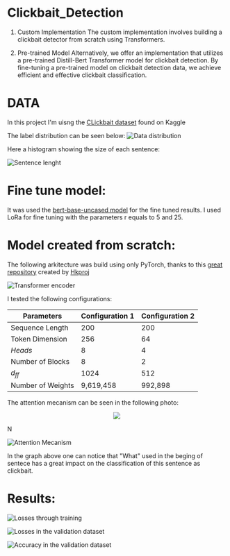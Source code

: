 # Clickbait_Detection

1. Custom Implementation
The custom implementation involves building a clickbait detector from scratch using Transformers.

2. Pre-trained Model
Alternatively, we offer an implementation that utilizes a pre-trained  Distill-Bert Transformer model for clickbait detection. By fine-tuning a pre-trained model on clickbait detection data, we achieve efficient and effective clickbait classification.

# DATA
In this project I'm uisng the [CLickbait dataset](https://www.kaggle.com/datasets/amananandrai/clickbait-dataset) found on Kaggle

The label distribution can be seen below:
![Data distribution](https://github.com/Felipe-carlos/Clickbait_Detection/blob/9792c8aabce23d0b26289c11fba77f233e47a64d/from0/results/labels.png)

 Here a histogram showing the size of each sentence:

![Sentence lenght](https://github.com/Felipe-carlos/Clickbait_Detection/blob/9792c8aabce23d0b26289c11fba77f233e47a64d/from0/results/comprimento%20data.png)

 # Fine tune model:

It was used the [bert-base-uncased model](https://huggingface.co/google-bert/bert-base-uncased) for the fine tuned results. 
I used LoRa for fine tuning with the parameters r equals to 5 and 25.


# Model created from scratch:

The following arkitecture was build using only PyTorch, thanks to this [great repository](https://github.com/hkproj/pytorch-transformer) created by [Hkproj](https://github.com/hkproj) 


![Transformer encoder](https://github.com/Felipe-carlos/Clickbait_Detection/blob/main/from0/transformer.png)

I tested the following configurations:

| Parameters              | Configuration 1    | Configuration 2    |
|------------------------|--------------------|--------------------|
| Sequence Length        | 200                | 200                |
| Token Dimension        | 256                | 64                 |
| *Heads*                | 8                  | 4                  |
| Number of Blocks       | 8                  | 2                  |
| $d_{ff}$               | 1024               | 512                |
| Number of Weights      | 9,619,458          | 992,898            |

The attention mecanism can be seen in the following photo:

<p align="center">
  <img src=https://github.com/Felipe-carlos/Clickbait_Detection/blob/main/from0/att-sc.pngalt = "Attention Mecanism">
</p>
N

![Attention Mecanism](https://github.com/Felipe-carlos/Clickbait_Detection/blob/main/from0/att-sc.png)

In the graph above one can notice that "What" used in the beging of sentece has a great impact on the classification of this sentence as clickbait.

# Results:

![Losses through training](https://github.com/Felipe-carlos/Clickbait_Detection/blob/6cffba37c29fbfdbd0ae05c83962da6e3cb10a4f/from0/results/perdas_ep_finetuned.png)

![Losses in the validation dataset](https://github.com/Felipe-carlos/Clickbait_Detection/blob/6cffba37c29fbfdbd0ae05c83962da6e3cb10a4f/from0/results/los_final.png)

![Accuracy in the validation dataset](https://github.com/Felipe-carlos/Clickbait_Detection/blob/6cffba37c29fbfdbd0ae05c83962da6e3cb10a4f/from0/results/acc_final.png)